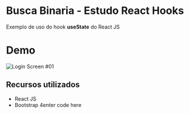 # Busca Binaria - Estudo React Hooks

Exemplo de uso do hook **useState** do React JS

# Demo

![Login Screen #01](https://media.giphy.com/media/gS5ZOJOovvER3Lvh2w/source.gif)

## Recursos utilizados

- React JS
- Bootstrap 4enter code here
